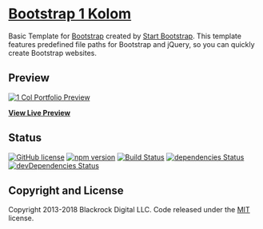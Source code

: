 # [Bootstrap 1 Kolom](https://startbootstrap.com/template-overviews/1-col-portfolio/)

Basic Template for [Bootstrap](http://getbootstrap.com/) created by [Start Bootstrap](http://startbootstrap.com/). This template features predefined file paths for Bootstrap and jQuery, so you can quickly create Bootstrap websites.

## Preview

[![1 Col Portfolio Preview](https://startbootstrap.com/assets/img/templates/1-col-portfolio.jpg)](https://blackrockdigital.github.io/startbootstrap-1-col-portfolio/)

**[View Live Preview](https://blackrockdigital.github.io/startbootstrap-1-col-portfolio/)**

## Status

[![GitHub license](https://img.shields.io/badge/license-MIT-blue.svg)](https://raw.githubusercontent.com/BlackrockDigital/startbootstrap-1-col-portfolio/master/LICENSE)
[![npm version](https://img.shields.io/npm/v/startbootstrap-1-col-portfolio.svg)](https://www.npmjs.com/package/startbootstrap-1-col-portfolio)
[![Build Status](https://travis-ci.org/BlackrockDigital/startbootstrap-1-col-portfolio.svg?branch=master)](https://travis-ci.org/BlackrockDigital/startbootstrap-1-col-portfolio)
[![dependencies Status](https://david-dm.org/BlackrockDigital/startbootstrap-1-col-portfolio/status.svg)](https://david-dm.org/BlackrockDigital/startbootstrap-1-col-portfolio)
[![devDependencies Status](https://david-dm.org/BlackrockDigital/startbootstrap-1-col-portfolio/dev-status.svg)](https://david-dm.org/BlackrockDigital/startbootstrap-1-col-portfolio?type=dev)

## Copyright and License

Copyright 2013-2018 Blackrock Digital LLC. Code released under the [MIT](https://github.com/BlackrockDigital/startbootstrap-1-col-portfolio/blob/gh-pages/LICENSE) license.
